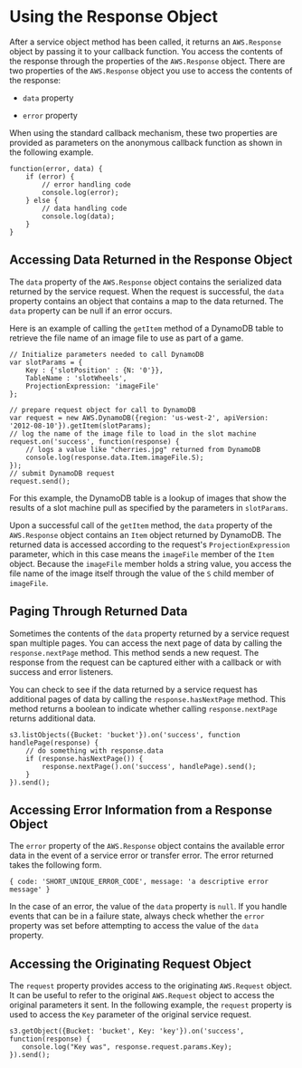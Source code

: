 # Using the Response Object<a name="the-response-object"></a>

After a service object method has been called, it returns an `AWS.Response` object by passing it to your callback function\. You access the contents of the response through the properties of the `AWS.Response` object\. There are two properties of the `AWS.Response` object you use to access the contents of the response:

+ `data` property

+ `error` property

When using the standard callback mechanism, these two properties are provided as parameters on the anonymous callback function as shown in the following example\.

```
function(error, data) {
    if (error) {
        // error handling code
        console.log(error);
    } else {
        // data handling code
        console.log(data);
    }
}
```

## Accessing Data Returned in the Response Object<a name="response-data-property"></a>

The `data` property of the `AWS.Response` object contains the serialized data returned by the service request\. When the request is successful, the `data` property contains an object that contains a map to the data returned\. The `data` property can be null if an error occurs\.

Here is an example of calling the `getItem` method of a DynamoDB table to retrieve the file name of an image file to use as part of a game\.

```
// Initialize parameters needed to call DynamoDB
var slotParams = {
    Key : {'slotPosition' : {N: '0'}},
    TableName : 'slotWheels',
    ProjectionExpression: 'imageFile'
};

// prepare request object for call to DynamoDB
var request = new AWS.DynamoDB({region: 'us-west-2', apiVersion: '2012-08-10'}).getItem(slotParams);
// log the name of the image file to load in the slot machine
request.on('success', function(response) {
    // logs a value like "cherries.jpg" returned from DynamoDB
    console.log(response.data.Item.imageFile.S);
});
// submit DynamoDB request
request.send();
```

For this example, the DynamoDB table is a lookup of images that show the results of a slot machine pull as specified by the parameters in `slotParams`\.

Upon a successful call of the `getItem` method, the `data` property of the `AWS.Response` object contains an `Item` object returned by DynamoDB\. The returned data is accessed according to the request's `ProjectionExpression` parameter, which in this case means the `imageFile` member of the `Item` object\. Because the `imageFile` member holds a string value, you access the file name of the image itself through the value of the `S` child member of `imageFile`\.

## Paging Through Returned Data<a name="response-paged-data"></a>

Sometimes the contents of the `data` property returned by a service request span multiple pages\. You can access the next page of data by calling the `response.nextPage` method\. This method sends a new request\. The response from the request can be captured either with a callback or with success and error listeners\.

You can check to see if the data returned by a service request has additional pages of data by calling the `response.hasNextPage` method\. This method returns a boolean to indicate whether calling `response.nextPage` returns additional data\.

```
s3.listObjects({Bucket: 'bucket'}).on('success', function handlePage(response) {
    // do something with response.data
    if (response.hasNextPage()) {
        response.nextPage().on('success', handlePage).send();
    }
}).send();
```

## Accessing Error Information from a Response Object<a name="response-error-property"></a>

The `error` property of the `AWS.Response` object contains the available error data in the event of a service error or transfer error\. The error returned takes the following form\.

```
{ code: 'SHORT_UNIQUE_ERROR_CODE', message: 'a descriptive error message' }
```

In the case of an error, the value of the `data` property is `null`\. If you handle events that can be in a failure state, always check whether the `error` property was set before attempting to access the value of the `data` property\.

## Accessing the Originating Request Object<a name="response-request-property"></a>

The `request` property provides access to the originating `AWS.Request` object\. It can be useful to refer to the original `AWS.Request` object to access the original parameters it sent\. In the following example, the `request` property is used to access the `Key` parameter of the original service request\.

```
s3.getObject({Bucket: 'bucket', Key: 'key'}).on('success', function(response) {
   console.log("Key was", response.request.params.Key);
}).send();
```